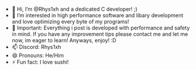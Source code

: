 - 👋 Hi, I’m @Rhys1xh and a dedicated C developer! ;)
- 👀 I’m interested in high performance software and libary development and love optimizing every byte of my programs!
- 🌱 Important: Everything i post is developed with performance and safety in mind. If you have any improvement tips please contact me and let me now, im eager to learn! Anyways, enjoy! :D
- 📫 Discord: Rhys1xh
- 😄 Pronouns: He/Him
- ⚡ Fun fact: I love sushi!

